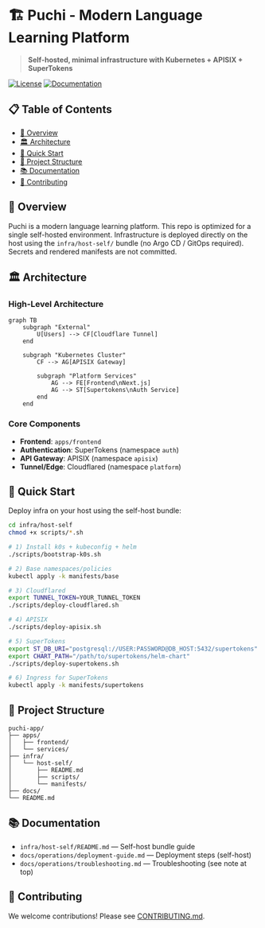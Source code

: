 # 🏗️ Puchi - Modern Language Learning Platform

> **Self-hosted, minimal infrastructure with Kubernetes + APISIX + SuperTokens**

[![License](https://img.shields.io/badge/license-MIT-blue.svg)](LICENSE)
[![Documentation](https://img.shields.io/badge/docs-available-green.svg)](docs/)

## 📋 Table of Contents

- [🎯 Overview](#-overview)
- [🏛️ Architecture](#️-architecture)
- [🚀 Quick Start](#-quick-start)
- [📁 Project Structure](#-project-structure)
- [📚 Documentation](#-documentation)
- [🤝 Contributing](#-contributing)

## 🎯 Overview

Puchi is a modern language learning platform. This repo is optimized for a single self-hosted environment. Infrastructure is deployed directly on the host using the `infra/host-self/` bundle (no Argo CD / GitOps required). Secrets and rendered manifests are not committed.

## 🏛️ Architecture

### High-Level Architecture

```mermaid
graph TB
    subgraph "External"
        U[Users] --> CF[Cloudflare Tunnel]
    end

    subgraph "Kubernetes Cluster"
        CF --> AG[APISIX Gateway]

        subgraph "Platform Services"
            AG --> FE[Frontend\nNext.js]
            AG --> ST[Supertokens\nAuth Service]
        end
    end
```

### Core Components

- **Frontend**: `apps/frontend`
- **Authentication**: SuperTokens (namespace `auth`)
- **API Gateway**: APISIX (namespace `apisix`)
- **Tunnel/Edge**: Cloudflared (namespace `platform`)

## 🚀 Quick Start

Deploy infra on your host using the self-host bundle:

```bash
cd infra/host-self
chmod +x scripts/*.sh

# 1) Install k0s + kubeconfig + helm
./scripts/bootstrap-k0s.sh

# 2) Base namespaces/policies
kubectl apply -k manifests/base

# 3) Cloudflared
export TUNNEL_TOKEN=YOUR_TUNNEL_TOKEN
./scripts/deploy-cloudflared.sh

# 4) APISIX
./scripts/deploy-apisix.sh

# 5) SuperTokens
export ST_DB_URI="postgresql://USER:PASSWORD@DB_HOST:5432/supertokens"
export CHART_PATH="/path/to/supertokens/helm-chart"
./scripts/deploy-supertokens.sh

# 6) Ingress for SuperTokens
kubectl apply -k manifests/supertokens
```

## 📁 Project Structure

```
puchi-app/
├── apps/
│   ├── frontend/
│   └── services/
├── infra/
│   └── host-self/
│       ├── README.md
│       ├── scripts/
│       └── manifests/
├── docs/
└── README.md
```

## 📚 Documentation

- `infra/host-self/README.md` — Self-host bundle guide
- `docs/operations/deployment-guide.md` — Deployment steps (self-host)
- `docs/operations/troubleshooting.md` — Troubleshooting (see note at top)

## 🤝 Contributing

We welcome contributions! Please see [CONTRIBUTING.md](CONTRIBUTING.md).

